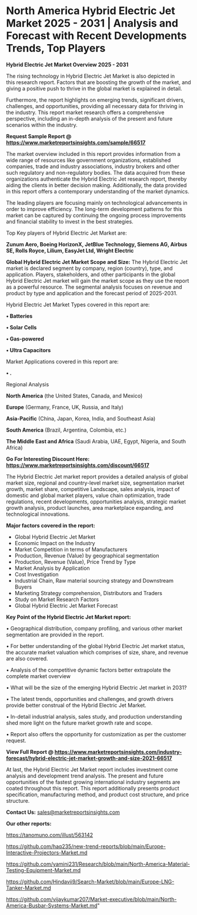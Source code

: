 # North America Hybrid Electric Jet Market 2025 - 2031 | Analysis and Forecast with Recent Developments Trends, Top Players

<Strong> Hybrid Electric Jet Market Overview 2025 - 2031</strong>

The rising technology in Hybrid Electric Jet Market is also depicted in this research report. Factors that are boosting the growth of the market, and giving a positive push to thrive in the global market is explained in detail.

Furthermore, the report highlights on emerging trends, significant drivers, challenges, and opportunities, providing all necessary data for thriving in the industry. This report market research offers a comprehensive perspective, including an in-depth analysis of the present and future scenarios within the industry.

<strong>Request Sample Report @ <a href=https://www.marketreportsinsights.com/sample/66517>https://www.marketreportsinsights.com/sample/66517</a></strong>

The market overview included in this report provides information from a wide range of resources like government organizations, established companies, trade and industry associations, industry brokers and other such regulatory and non-regulatory bodies. The data acquired from these organizations authenticate the Hybrid Electric Jet research report, thereby aiding the clients in better decision making. Additionally, the data provided in this report offers a contemporary understanding of the market dynamics.

The leading players are focusing mainly on technological advancements in order to improve efficiency. The long-term development patterns for this market can be captured by continuing the ongoing process improvements and financial stability to invest in the best strategies.

Top Key players of Hybrid Electric Jet Market are:

<strong>Zunum Aero, Boeing HorizonX, JetBlue Technology, Siemens AG, Airbus SE, Rolls Royce, Lilium, EasyJet Ltd, Wright Electric</strong>

<strong><b>Global Hybrid Electric Jet Market Scope and Size:</b></strong>
The Hybrid Electric Jet market is declared segment by company, region (country), type, and application. Players, stakeholders, and other participants in the global Hybrid Electric Jet market will gain the market scope as they use the report as a powerful resource. The segmental analysis focuses on revenue and product by type and application and the forecast period of 2025-2031.

Hybrid Electric Jet Market Types covered in this report are:

<strong>• Batteries

• Solar Cells

• Gas-powered

• Ultra Capacitors</strong>

Market Applications covered in this report are:

<strong>• .</strong> 

Regional Analysis

<strong>North America</strong> (the United States, Canada, and Mexico)

<strong>Europe</strong> (Germany, France, UK, Russia, and Italy)

<strong>Asia-Pacific</strong> (China, Japan, Korea, India, and Southeast Asia)

<strong>South America</strong> (Brazil, Argentina, Colombia, etc.)

<strong>The Middle East and Africa</strong> (Saudi Arabia, UAE, Egypt, Nigeria, and South Africa)

<strong>Go For Interesting Discount Here: <a href=https://www.marketreportsinsights.com/discount/66517>https://www.marketreportsinsights.com/discount/66517</a></strong>

The Hybrid Electric Jet market report provides a detailed analysis of global market size, regional and country-level market size, segmentation market growth, market share, competitive Landscape, sales analysis, impact of domestic and global market players, value chain optimization, trade regulations, recent developments, opportunities analysis, strategic market growth analysis, product launches, area marketplace expanding, and technological innovations.

<strong><b>Major factors covered in the report:</b></strong>
<ul>
  <li>Global Hybrid Electric Jet Market </li>
  <li>Economic Impact on the Industry</li>
  <li>Market Competition in terms of Manufacturers</li>
  <li>Production, Revenue (Value) by geographical segmentation</li>
  <li>Production, Revenue (Value), Price Trend by Type</li>
  <li>Market Analysis by Application</li>
  <li>Cost Investigation</li>
  <li>Industrial Chain, Raw material sourcing strategy and Downstream Buyers</li>
  <li>Marketing Strategy comprehension, Distributors and Traders</li>
  <li>Study on Market Research Factors</li>
  <li>Global Hybrid Electric Jet Market Forecast</li>
</ul>

<strong><b>Key Point of the Hybrid Electric Jet Market report:</b></strong>

• Geographical distribution, company profiling, and various other market segmentation are provided in the report.

• For better understanding of the global Hybrid Electric Jet market status, the accurate market valuation which comprises of size, share, and revenue are also covered.

• Analysis of the competitive dynamic factors better extrapolate the complete market overview

• What will be the size of the emerging Hybrid Electric Jet market in 2031?

• The latest trends, opportunities and challenges, and growth drivers provide better construal of the Hybrid Electric Jet Market.

• In-detail industrial analysis, sales study, and production understanding shed more light on the future market growth rate and scope.

• Report also offers the opportunity for customization as per the customer request.

<strong><b>View Full Report @ <a href=https://www.marketreportsinsights.com/industry-forecast/hybrid-electric-jet-market-growth-and-size-2021-66517>https://www.marketreportsinsights.com/industry-forecast/hybrid-electric-jet-market-growth-and-size-2021-66517</a></b></strong>


At last, the Hybrid Electric Jet Market report includes investment come analysis and development trend analysis. The present and future opportunities of the fastest growing international industry segments are coated throughout this report. This report additionally presents product specification, manufacturing method, and product cost structure, and price structure.

<strong>Contact Us:</strong>
sales@marketreportsinsights.com

<strong>Our other reports:</strong>

<a href=https://tanomuno.com/illust/563142>https://tanomuno.com/illust/563142</a>

<a href=https://github.com/haq235/new-trend-reports/blob/main/Europe-Interactive-Projectors-Market.md>https://github.com/haq235/new-trend-reports/blob/main/Europe-Interactive-Projectors-Market.md</a>

<a href=https://github.com/yamini231/Research/blob/main/North-America-Material-Testing-Equipment-Market.md>https://github.com/yamini231/Research/blob/main/North-America-Material-Testing-Equipment-Market.md</a>

<a href=https://github.com/Hindavii9/Search-Market/blob/main/Europe-LNG-Tanker-Market.md>https://github.com/Hindavii9/Search-Market/blob/main/Europe-LNG-Tanker-Market.md</a>

<a href=https://github.com/vijaykumar207/Market-executive/blob/main/North-America-Busbar-Systems-Market.md>https://github.com/vijaykumar207/Market-executive/blob/main/North-America-Busbar-Systems-Market.md</a>"
